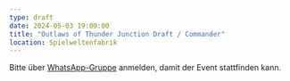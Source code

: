 ```yaml
---
type: draft
date: 2024-05-03 19:00:00
title: "Outlaws of Thunder Junction Draft / Commander"
location: Spielweltenfabrik
---
```


Bitte über [WhatsApp-Gruppe](https://chat.whatsapp.com/HQ7IINFrZB63esDNRqsIUw) anmelden, damit der Event stattfinden kann.